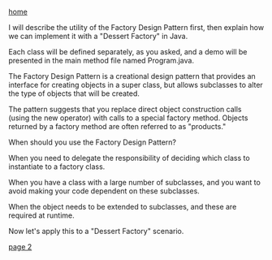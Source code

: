 [home](./page01.md)

I will describe the utility of the Factory Design Pattern first, then explain how we can implement it with a "Dessert Factory" in Java. 

Each class will be defined separately, as you asked, and a demo will be presented in the main method file named Program.java.

The Factory Design Pattern is a creational design pattern that provides an interface for creating objects in a super class, but allows subclasses to alter the type of objects that will be created. 

The pattern suggests that you replace direct object construction calls (using the new operator) with calls to a special factory method. Objects returned by a factory method are often referred to as "products."

When should you use the Factory Design Pattern?

When you need to delegate the responsibility of deciding which class to instantiate to a factory class.

When you have a class with a large number of subclasses, and you want to avoid making your code dependent on these subclasses.

When the object needs to be extended to subclasses, and these are required at runtime.

Now let's apply this to a "Dessert Factory" scenario.

[page 2](./page02.md)
